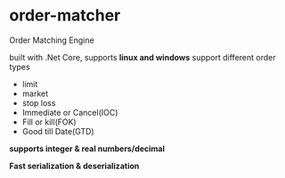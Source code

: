 
# order-matcher

Order Matching Engine

 built with .Net Core, supports **linux and windows**
 support different order types

 - limit 
 - market  
 - stop loss 
 - Immediate or Cancel(IOC) 
 - Fill or kill(FOK) 
 - Good till Date(GTD) 
       
       
**supports integer & real numbers/decimal**

**Fast serialization & deserialization**
